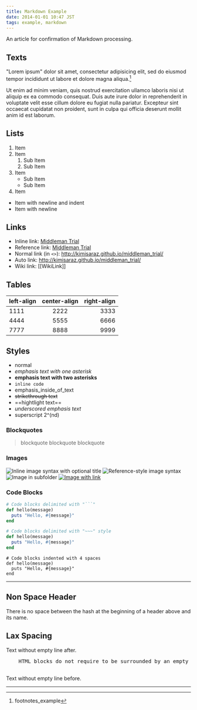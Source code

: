 ```yaml
---
title: Markdown Example
date: 2014-01-01 10:47 JST
tags: example, markdown
---
```


An article for confirmation of Markdown processing.

<!-- READ_MORE -->

## Texts ##

"Lorem ipsum" dolor sit amet, consectetur adipisicing elit, sed do eiusmod tempor incididunt ut labore et dolore magna aliqua.[^1]

Ut enim ad minim veniam, quis nostrud exercitation ullamco laboris nisi ut aliquip ex ea commodo consequat.
Duis aute irure dolor in reprehenderit in voluptate velit esse cillum dolore eu fugiat nulla pariatur.
Excepteur sint occaecat cupidatat non proident, sunt in culpa qui officia deserunt mollit anim id est laborum.

## Lists ##

1. Item
2. Item
    1. Sub Item
    2. Sub Item
3. Item
    - Sub Item
    - Sub Item
4. Item

- Item with
  newline and indent
- Item with
newline

## Links ##

- Inline link: [Middleman Trial](http://kimisaraz.github.io/middleman_trial/)
- Reference link: [Middleman Trial][middleman_trial]
- Normal link (in `<>`): <http://kimisaraz.github.io/middleman_trial/>
- Auto link: http://kimisaraz.github.io/middleman_trial/
- Wiki link: [[WikiLink]]

[middleman_trial]: http://kimisaraz.github.io/middleman_trial/ "Middleman Trial"

## Tables ##

left-align | center-align | right-align
:----------| :----------: | ----------:
1111       | 2222         | 3333
4444       | 5555         | 6666
7777       | 8888         | 9999

## Styles ##

- normal
- *emphasis text with one asterisk*
- **emphasis text with two asterisks**
- `inline code`
- emphasis_inside_of_text
- ~~strikethrough text~~
- ==hightlight text==
- _underscored emphasis text_
- superscript 2^(nd)

### Blockquotes ###

> blockquote
> blockquote
> blockquote

### Images ###

![Inline image syntax with optional title](middleman.png "Middleman logo")
![Reference-style image syntax][middleman logo]
![Image in subfolder](logos/middleman.png)
[![Image with link](middleman.png)](http://middlemanapp.com "Middleman guide")

[middleman logo]: middleman.png "Middleman logo"

### Code Blocks ###

```ruby
# Code blocks delimited with "```"
def hello(message)
  puts "Hello, #{message}"
end
```

~~~ruby
# Code blocks delimited with "~~~" style
def hello(message)
  puts "Hello, #{message}"
end
~~~

    # Code blocks indented with 4 spaces
    def hello(message)
      puts "Hello, #{message}"
    end

-------------------------------------------------------------------------------

## Non Space Header ##

There is no space between the hash at the beginning of a header above and its name.

## Lax Spacing ##

Text without empty line after.
<div>
  <pre>
    HTML blocks do not require to be surrounded by an empty line
  </pre>
</div>
Text without empty line before.

-------------------------------------------------------------------------------

[^1]: footnotes_example
